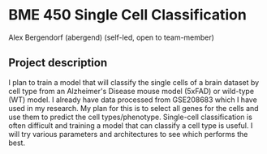 # BME 450 Single Cell Classification
Alex Bergendorf (abergend)
(self-led, open to team-member)
## Project description

I plan to train a model that will classify the single cells of a brain dataset by cell type from an Alzheimer's Disease mouse model (5xFAD) or wild-type (WT) model. I already have data processed from GSE208683 which I have used in my research. My plan for this is to select all genes for the cells and use them to predict the cell types/phenotype. Single-cell classification is often difficult and training a model that can classify a cell type is useful. I will try various parameters and architectures to see which performs the best.
